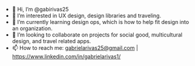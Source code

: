 - 👋 Hi, I’m @gabirivas25
- 👀 I’m interested in UX design, design libraries and traveling.
- 🌱 I’m currently learning design ops, which is how to help fit design into an organization.
- 💞️ I’m looking to collaborate on projects for social good, multicultural design, and travel related apps.
- 📫 How to reach me:  gabrielarivas25@gmail.com | https://www.linkedin.com/in/gabrielarivas1/

<!---
gabirivas25/gabirivas25 is a ✨ special ✨ repository because its `README.md` (this file) appears on your GitHub profile.
You can click the Preview link to take a look at your changes.
--->
